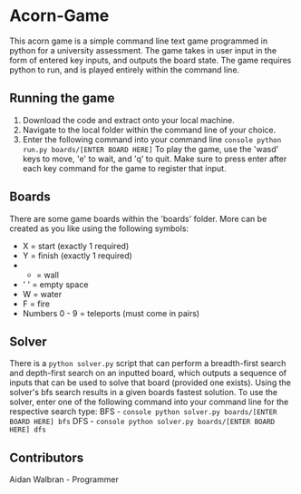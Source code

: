 # Acorn-Game
This acorn game is a simple command line text game programmed in python for a university assessment. The game takes in user input in the form of entered key inputs, and outputs the board state. The game requires python to run, and is played entirely within the command line.

## Running the game
1. Download the code and extract onto your local machine.
2. Navigate to the local folder within the command line of your choice.
3. Enter the following command into your command line ```console python run.py boards/[ENTER BOARD HERE]```
To play the game, use the 'wasd' keys to move, 'e' to wait, and 'q' to quit. Make sure to press enter after each key command for the game to register that input.

## Boards
There are some game boards within the 'boards' folder. More can be created as you like using the following symbols:
- X = start (exactly 1 required)
- Y = finish (exactly 1 required)
- * = wall
- ' ' = empty space
- W = water
- F = fire
- Numbers 0 - 9 = teleports (must come in pairs)

## Solver
There is a ```python solver.py``` script that can perform a breadth-first search and depth-first search on an inputted board, which outputs a sequence of inputs that can be used to solve that board (provided one exists). Using the solver's bfs search results in a given boards fastest solution.
To use the solver, enter one of the following command into your command line for the respective search type:
BFS - ```console python solver.py boards/[ENTER BOARD HERE] bfs```
DFS - ```console python solver.py boards/[ENTER BOARD HERE] dfs```

## Contributors
Aidan Walbran - Programmer
